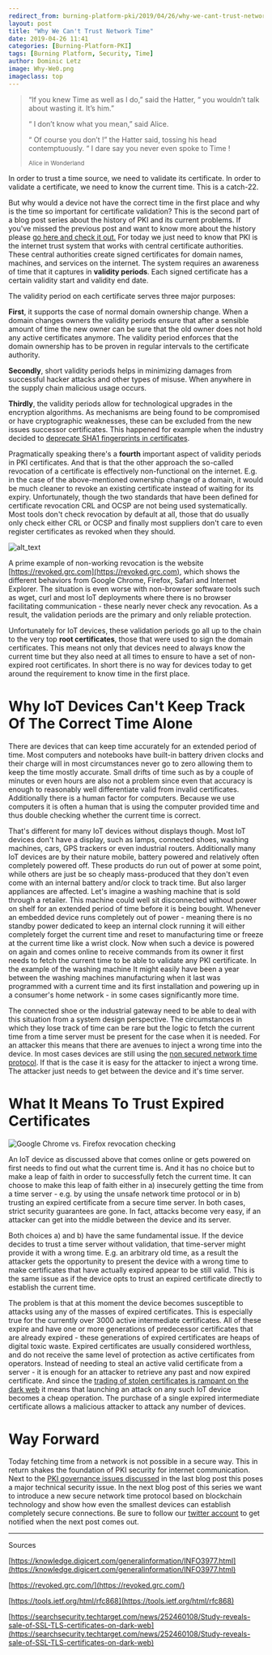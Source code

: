 ```yaml
---
redirect_from: burning-platform-pki/2019/04/26/why-we-cant-trust-network-time.html
layout: post
title: "Why We Can't Trust Network Time"
date: 2019-04-26 11:41
categories: [Burning-Platform-PKI]
tags: [Burning Platform, Security, Time]
author: Dominic Letz
image: Why-We0.png
imageclass: top
---
```


<blockquote>

“If you knew Time as well as I do,” said the Hatter, “ you wouldn’t talk about wasting it. It’s him.” <br/>

“ I don’t know what you mean,” said Alice. <br/>

“ Of course you don’t !” the Hatter said, tossing his head contemptuously. “ I dare say you never even spoke to Time !

<small>Alice in Wonderland</small>

</blockquote>

In order to trust a time source, we need to validate its certificate. In order to validate a certificate, we need to know the current time. This is a catch-22. 

But why would a device not have the correct time in the first place and why is the time so important for certificate validation? This is the second part of a blog post series about the history of PKI and its current problems. If you've missed the previous post and want to know more about the history please [go here and check it out.](https://diode.io/burning-platform-pki/2019/04/08/why-there-are-3652-organizations-that-can-read-your-traffic.html) For today we just need to know that PKI is the internet trust system that works with central certificate authorities. These central authorities create signed certificates for domain names, machines, and services on the internet. The system requires an awareness of time that it captures in **validity periods**. Each signed certificate has a certain validity start and validity end date.

The validity period on each certificate serves three major purposes:  

**First**, it supports the case of normal domain ownership change. When a domain changes owners the validity periods ensure that after a sensible amount of time the new owner can be sure that the old owner does not hold any active certificates anymore. The validity period enforces that the domain ownership has to be proven in regular intervals to the certificate authority. 

**Secondly**, short validity periods helps in minimizing damages from successful hacker attacks and other types of misuse. When anywhere in the supply chain malicious usage occurs. 

**Thirdly**, the validity periods allow for technological upgrades in the encryption algorithms. As mechanisms are being found to be compromised or have cryptographic weaknesses, these can be excluded from the new issues successor certificates. This happened for example when the industry decided to [deprecate SHA1 fingerprints in certificates](https://knowledge.digicert.com/generalinformation/INFO3977.html).

Pragmatically speaking there's a **fourth** important aspect of validity periods in PKI certificates. And that is that the other approach the so-called revocation of a certificate is effectively non-functional on the internet. E.g. in the case of the above-mentioned ownership change of a domain, it would be much cleaner to revoke an existing certificate instead of waiting for its expiry. Unfortunately, though the two standards that have been defined for certificate revocation CRL and OCSP are not being used systematically. Most tools don't check revocation by default at all, those that do usually only check either CRL or OCSP and finally most suppliers don't care to even register certificates as revoked when they should.

![alt_text](/images/blog/Why-We1.png "Google Chrome vs. Firefox revocation checking")

A prime example of non-working revocation is the website [https://revoked.grc.com](https://revoked.grc.com), which shows the different behaviors from Google Chrome, Firefox, Safari and Internet Explorer. The situation is even worse with non-browser software tools such as wget, curl and most IoT deployments where there is no browser facilitating communication - these nearly never check any revocation. As a result, the validation periods are the primary and only reliable protection.

Unfortunately for IoT devices, these validation periods go all up to the chain to the very top **root certificates**, those that were used to sign the domain certificates. This means not only that devices need to always know the current time but they also need at all times to ensure to have a set of non-expired root certificates. In short there is no way for devices today to get around the requirement to know time in the first place.

# Why IoT Devices Can't Keep Track Of The Correct Time Alone

There are devices that can keep time accurately for an extended period of time. Most computers and notebooks have built-in battery driven clocks and their charge will in most circumstances never go to zero allowing them to keep the time mostly accurate. Small drifts of time such as by a couple of minutes or even hours are also not a problem since even that accuracy is enough to reasonably well differentiate valid from invalid certificates. Additionally there is a human factor for computers. Because we use computers it is often a human that is using the computer provided time and thus double checking whether the current time is correct. 

That's different for many IoT devices without displays though. Most IoT devices don't have a display, such as lamps, connected shoes, washing machines, cars, GPS trackers or even industrial routers. Additionally many IoT devices are by their nature mobile, battery powered and relatively often completely powered off. These products do run out of power at some point, while others are just be so cheaply mass-produced that they don't even come with an internal battery and/or clock to track time. But also larger appliances are affected. Let's imagine a washing machine that is sold through a retailer. This machine could well sit disconnected without power on shelf for an extended period of time before it is being bought. Whenever an embedded device runs completely out of power - meaning there is no standby power dedicated to keep an internal clock running it will either completely forget the current time and reset to manufacturing time or freeze at the current time like a wrist clock. Now when such a device is powered on again and comes online to receive commands from its owner it first needs to fetch the current time to be able to validate any PKI certificate. In the example of the washing machine It might easily have been a year between the washing machines manufacturing when it last was programmed with a current time and its first installation and powering up in a consumer's home network - in some cases significantly more time.

The connected shoe or the industrial gateway need to be able to deal with this situation from a system design perspective. The circumstances in which they lose track of time can be rare but the logic to fetch the current time from a time server must be present for the case when it is needed. For an attacker this means that there are avenues to inject a wrong time into the device. In most cases devices are still using the [non secured network time protocol](https://tools.ietf.org/html/rfc868). If that is the case it is easy for the attacker to inject a wrong time. The attacker just needs to get between the device and it's time server.

# What It Means To Trust Expired Certificates

![Google Chrome vs. Firefox revocation checking](/images/blog/Why-We2.png "Google Chrome vs. Firefox revocation checking")

An IoT device as discussed above that comes online or gets powered on first needs to find out what the current time is. And it has no choice but to make a leap of faith in order to successfully fetch the current time. It can choose to make this leap of faith either in a) insecurely getting the time from a time server - e.g. by using the unsafe network time protocol or in b) trusting an expired certificate from a secure time server. In both cases, strict security guarantees are gone. In fact, attacks become very easy, if an attacker can get into the middle between the device and its server.

Both choices a) and b) have the same fundamental issue. If the device decides to trust a time server without validation, that time-server might provide it with a wrong time. E.g. an arbitrary old time, as a result the attacker gets the opportunity to present the device with a wrong time to make certificates that have actually expired appear to be still valid. This is the same issue as if the device opts to trust an expired certificate directly to establish the current time. 

The problem is that at this moment the device becomes susceptible to attacks using any of  the masses of expired certificates. This is especially true for the currently over 3000 active intermediate certificates. All of these expire and have one or more generations of predecessor certificates that are already expired - these generations of expired certificates are heaps of digital toxic waste. Expired certificates are usually considered worthless, and do not receive the same level of protection as active certificates from operators. Instead of needing to steal an active valid certificate from a server - it is enough for an attacker to retrieve any past and now expired certificate. And since the [trading of stolen certificates is rampant on the dark web](https://searchsecurity.techtarget.com/news/252460108/Study-reveals-sale-of-SSL-TLS-certificates-on-dark-web) it means that launching an attack on any such IoT device becomes a cheap operation. The purchase of a single expired intermediate certificate allows a malicious attacker to attack any number of devices.

# Way Forward

Today fetching time from a network is not possible in a secure way. This in return shakes the foundation of PKI security for internet communication. Next to the [PKI governance issues discussed](https://diode.io/burning-platform-pki/2019/04/08/why-there-are-3652-organizations-that-can-read-your-traffic.html) in the last blog post this poses a major technical security issue. In the next blog post of this series we want to introduce a new secure network time protocol based on blockchain technology and show how even the smallest devices can establish completely secure connections. Be sure to follow our [twitter account](https://twitter.com/diode_chain) to get notified when the next post comes out.

<hr/>

Sources

[https://knowledge.digicert.com/generalinformation/INFO3977.html](https://knowledge.digicert.com/generalinformation/INFO3977.html)

[https://revoked.grc.com/](https://revoked.grc.com/)

[https://tools.ietf.org/html/rfc868](https://tools.ietf.org/html/rfc868)

[https://searchsecurity.techtarget.com/news/252460108/Study-reveals-sale-of-SSL-TLS-certificates-on-dark-web](https://searchsecurity.techtarget.com/news/252460108/Study-reveals-sale-of-SSL-TLS-certificates-on-dark-web)

